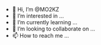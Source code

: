 - 👋 Hi, I’m @MO2KZ
- 👀 I’m interested in ...
- 🌱 I’m currently learning ...
- 💞️ I’m looking to collaborate on ...
- 📫 How to reach me ...

<!---
MO2KZ/MO2KZ is a ✨ special ✨ repository because its `README.md` (this file) appears on your GitHub profile.
You can click the Preview link to take a look at your changes.
-
kami
